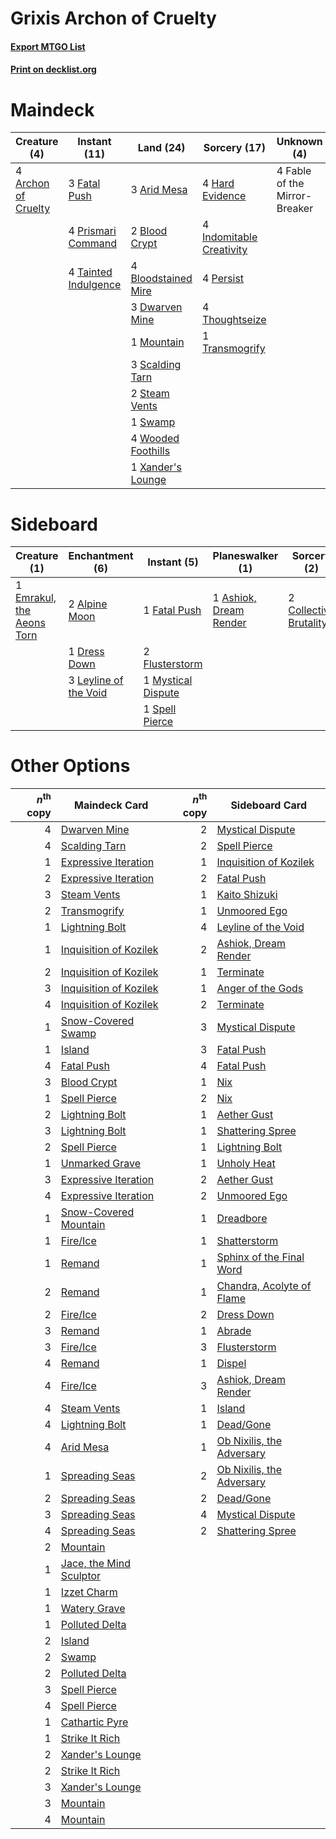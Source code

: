 # Grixis Archon of Cruelty

#### [Export MTGO List](../collection/Grixis%20Archon%20of%20Cruelty/Grixis%20Archon%20of%20Cruelty.txt)
#### [Print on decklist.org](http://decklist.org/?deckmain=4%09Archon%20of%20Cruelty%0A3%09Arid%20Mesa%0A2%09Blood%20Crypt%0A4%09Bloodstained%20Mire%0A3%09Dwarven%20Mine%0A4%09Fable%20of%20the%20Mirror-Breaker%0A3%09Fatal%20Push%0A4%09Hard%20Evidence%0A4%09Indomitable%20Creativity%0A1%09Mountain%0A4%09Persist%0A4%09Prismari%20Command%0A3%09Scalding%20Tarn%0A2%09Steam%20Vents%0A1%09Swamp%0A4%09Tainted%20Indulgence%0A4%09Thoughtseize%0A1%09Transmogrify%0A4%09Wooded%20Foothills%0A1%09Xander's%20Lounge&deckside=2%09Alpine%20Moon%0A1%09Ashiok,%20Dream%20Render%0A2%09Collective%20Brutality%0A1%09Dress%20Down%0A1%09Emrakul,%20the%20Aeons%20Torn%0A1%09Fatal%20Push%0A2%09Flusterstorm%0A3%09Leyline%20of%20the%20Void%0A1%09Mystical%20Dispute%0A1%09Spell%20Pierce)
# Maindeck

|                                         Creature (4)                                         |                                         Instant (11)                                          |                                          Land (24)                                           |                                           Sorcery (17)                                            |         Unknown (4)         |
|----------------------------------------------------------------------------------------------|-----------------------------------------------------------------------------------------------|----------------------------------------------------------------------------------------------|---------------------------------------------------------------------------------------------------|-----------------------------|
|4 [Archon of Cruelty](http://gatherer.wizards.com/Pages/Card/Details.aspx?multiverseid=522151)|3 [Fatal Push](http://gatherer.wizards.com/Pages/Card/Details.aspx?multiverseid=423724)        |3 [Arid Mesa](http://gatherer.wizards.com/Pages/Card/Details.aspx?multiverseid=405092)        |4 [Hard Evidence](http://gatherer.wizards.com/Pages/Card/Details.aspx?multiverseid=522122)         |4 Fable of the Mirror-Breaker|
|                                                                                              |4 [Prismari Command](http://gatherer.wizards.com/Pages/Card/Details.aspx?multiverseid=513706)  |2 [Blood Crypt](http://gatherer.wizards.com/Pages/Card/Details.aspx?multiverseid=97102)       |4 [Indomitable Creativity](http://gatherer.wizards.com/Pages/Card/Details.aspx?multiverseid=423752)|                             |
|                                                                                              |4 [Tainted Indulgence](http://gatherer.wizards.com/Pages/Card/Details.aspx?multiverseid=555428)|4 [Bloodstained Mire](http://gatherer.wizards.com/Pages/Card/Details.aspx?multiverseid=405094)|4 [Persist](http://gatherer.wizards.com/Pages/Card/Details.aspx?multiverseid=522172)               |                             |
|                                                                                              |                                                                                               |3 [Dwarven Mine](http://gatherer.wizards.com/Pages/Card/Details.aspx?multiverseid=473205)     |4 [Thoughtseize](http://gatherer.wizards.com/Pages/Card/Details.aspx?multiverseid=438676)          |                             |
|                                                                                              |                                                                                               |1 [Mountain](http://gatherer.wizards.com/Pages/Card/Details.aspx?multiverseid=439859)         |1 [Transmogrify](http://gatherer.wizards.com/Pages/Card/Details.aspx?multiverseid=485490)          |                             |
|                                                                                              |                                                                                               |3 [Scalding Tarn](http://gatherer.wizards.com/Pages/Card/Details.aspx?multiverseid=405107)    |                                                                                                   |                             |
|                                                                                              |                                                                                               |2 [Steam Vents](http://gatherer.wizards.com/Pages/Card/Details.aspx?multiverseid=405109)      |                                                                                                   |                             |
|                                                                                              |                                                                                               |1 [Swamp](http://gatherer.wizards.com/Pages/Card/Details.aspx?multiverseid=439858)            |                                                                                                   |                             |
|                                                                                              |                                                                                               |4 [Wooded Foothills](http://gatherer.wizards.com/Pages/Card/Details.aspx?multiverseid=405116) |                                                                                                   |                             |
|                                                                                              |                                                                                               |1 [Xander's Lounge](http://gatherer.wizards.com/Pages/Card/Details.aspx?multiverseid=555461)  |                                                                                                   |                             |


# Sideboard

|                                            Creature (1)                                            |                                        Enchantment (6)                                         |                                         Instant (5)                                         |                                        Planeswalker (1)                                         |                                           Sorcery (2)                                           |
|----------------------------------------------------------------------------------------------------|------------------------------------------------------------------------------------------------|---------------------------------------------------------------------------------------------|-------------------------------------------------------------------------------------------------|-------------------------------------------------------------------------------------------------|
|1 [Emrakul, the Aeons Torn](http://gatherer.wizards.com/Pages/Card/Details.aspx?multiverseid=397905)|2 [Alpine Moon](http://gatherer.wizards.com/Pages/Card/Details.aspx?multiverseid=447264)        |1 [Fatal Push](http://gatherer.wizards.com/Pages/Card/Details.aspx?multiverseid=423724)      |1 [Ashiok, Dream Render](http://gatherer.wizards.com/Pages/Card/Details.aspx?multiverseid=461155)|2 [Collective Brutality](http://gatherer.wizards.com/Pages/Card/Details.aspx?multiverseid=414380)|
|                                                                                                    |1 [Dress Down](http://gatherer.wizards.com/Pages/Card/Details.aspx?multiverseid=522115)         |2 [Flusterstorm](http://gatherer.wizards.com/Pages/Card/Details.aspx?multiverseid=228255)    |                                                                                                 |                                                                                                 |
|                                                                                                    |3 [Leyline of the Void](http://gatherer.wizards.com/Pages/Card/Details.aspx?multiverseid=107682)|1 [Mystical Dispute](http://gatherer.wizards.com/Pages/Card/Details.aspx?multiverseid=473020)|                                                                                                 |                                                                                                 |
|                                                                                                    |                                                                                                |1 [Spell Pierce](http://gatherer.wizards.com/Pages/Card/Details.aspx?multiverseid=425876)    |                                                                                                 |                                                                                                 |


# Other Options

|*n*<sup>th</sup> copy|                                          Maindeck Card                                           |*n*<sup>th</sup> copy|                                           Sideboard Card                                           |
|--------------------:|--------------------------------------------------------------------------------------------------|--------------------:|----------------------------------------------------------------------------------------------------|
|                    4|[Dwarven Mine](http://gatherer.wizards.com/Pages/Card/Details.aspx?multiverseid=473205)           |                    2|[Mystical Dispute](http://gatherer.wizards.com/Pages/Card/Details.aspx?multiverseid=473020)         |
|                    4|[Scalding Tarn](http://gatherer.wizards.com/Pages/Card/Details.aspx?multiverseid=405107)          |                    2|[Spell Pierce](http://gatherer.wizards.com/Pages/Card/Details.aspx?multiverseid=425876)             |
|                    1|[Expressive Iteration](http://gatherer.wizards.com/Pages/Card/Details.aspx?multiverseid=513678)   |                    1|[Inquisition of Kozilek](http://gatherer.wizards.com/Pages/Card/Details.aspx?multiverseid=416897)   |
|                    2|[Expressive Iteration](http://gatherer.wizards.com/Pages/Card/Details.aspx?multiverseid=513678)   |                    2|[Fatal Push](http://gatherer.wizards.com/Pages/Card/Details.aspx?multiverseid=423724)               |
|                    3|[Steam Vents](http://gatherer.wizards.com/Pages/Card/Details.aspx?multiverseid=405109)            |                    1|[Kaito Shizuki](http://gatherer.wizards.com/Pages/Card/Details.aspx?multiverseid=548538)            |
|                    2|[Transmogrify](http://gatherer.wizards.com/Pages/Card/Details.aspx?multiverseid=485490)           |                    1|[Unmoored Ego](http://gatherer.wizards.com/Pages/Card/Details.aspx?multiverseid=452962)             |
|                    1|[Lightning Bolt](http://gatherer.wizards.com/Pages/Card/Details.aspx?multiverseid=806)            |                    4|[Leyline of the Void](http://gatherer.wizards.com/Pages/Card/Details.aspx?multiverseid=107682)      |
|                    1|[Inquisition of Kozilek](http://gatherer.wizards.com/Pages/Card/Details.aspx?multiverseid=416897) |                    2|[Ashiok, Dream Render](http://gatherer.wizards.com/Pages/Card/Details.aspx?multiverseid=461155)     |
|                    2|[Inquisition of Kozilek](http://gatherer.wizards.com/Pages/Card/Details.aspx?multiverseid=416897) |                    1|[Terminate](http://gatherer.wizards.com/Pages/Card/Details.aspx?multiverseid=176449)                |
|                    3|[Inquisition of Kozilek](http://gatherer.wizards.com/Pages/Card/Details.aspx?multiverseid=416897) |                    1|[Anger of the Gods](http://gatherer.wizards.com/Pages/Card/Details.aspx?multiverseid=438682)        |
|                    4|[Inquisition of Kozilek](http://gatherer.wizards.com/Pages/Card/Details.aspx?multiverseid=416897) |                    2|[Terminate](http://gatherer.wizards.com/Pages/Card/Details.aspx?multiverseid=176449)                |
|                    1|[Snow-Covered Swamp](http://gatherer.wizards.com/Pages/Card/Details.aspx?multiverseid=121256)     |                    3|[Mystical Dispute](http://gatherer.wizards.com/Pages/Card/Details.aspx?multiverseid=473020)         |
|                    1|[Island](http://gatherer.wizards.com/Pages/Card/Details.aspx?multiverseid=439857)                 |                    3|[Fatal Push](http://gatherer.wizards.com/Pages/Card/Details.aspx?multiverseid=423724)               |
|                    4|[Fatal Push](http://gatherer.wizards.com/Pages/Card/Details.aspx?multiverseid=423724)             |                    4|[Fatal Push](http://gatherer.wizards.com/Pages/Card/Details.aspx?multiverseid=423724)               |
|                    3|[Blood Crypt](http://gatherer.wizards.com/Pages/Card/Details.aspx?multiverseid=97102)             |                    1|[Nix](http://gatherer.wizards.com/Pages/Card/Details.aspx?multiverseid=130564)                      |
|                    1|[Spell Pierce](http://gatherer.wizards.com/Pages/Card/Details.aspx?multiverseid=425876)           |                    2|[Nix](http://gatherer.wizards.com/Pages/Card/Details.aspx?multiverseid=130564)                      |
|                    2|[Lightning Bolt](http://gatherer.wizards.com/Pages/Card/Details.aspx?multiverseid=806)            |                    1|[Aether Gust](http://gatherer.wizards.com/Pages/Card/Details.aspx?multiverseid=466796)              |
|                    3|[Lightning Bolt](http://gatherer.wizards.com/Pages/Card/Details.aspx?multiverseid=806)            |                    1|[Shattering Spree](http://gatherer.wizards.com/Pages/Card/Details.aspx?multiverseid=456224)         |
|                    2|[Spell Pierce](http://gatherer.wizards.com/Pages/Card/Details.aspx?multiverseid=425876)           |                    1|[Lightning Bolt](http://gatherer.wizards.com/Pages/Card/Details.aspx?multiverseid=806)              |
|                    1|[Unmarked Grave](http://gatherer.wizards.com/Pages/Card/Details.aspx?multiverseid=522182)         |                    1|[Unholy Heat](http://gatherer.wizards.com/Pages/Card/Details.aspx?multiverseid=522221)              |
|                    3|[Expressive Iteration](http://gatherer.wizards.com/Pages/Card/Details.aspx?multiverseid=513678)   |                    2|[Aether Gust](http://gatherer.wizards.com/Pages/Card/Details.aspx?multiverseid=466796)              |
|                    4|[Expressive Iteration](http://gatherer.wizards.com/Pages/Card/Details.aspx?multiverseid=513678)   |                    2|[Unmoored Ego](http://gatherer.wizards.com/Pages/Card/Details.aspx?multiverseid=452962)             |
|                    1|[Snow-Covered Mountain](http://gatherer.wizards.com/Pages/Card/Details.aspx?multiverseid=121233)  |                    1|[Dreadbore](http://gatherer.wizards.com/Pages/Card/Details.aspx?multiverseid=430622)                |
|                    1|[Fire/Ice](http://gatherer.wizards.com/Pages/Card/Details.aspx?multiverseid=27165)                |                    1|[Shatterstorm](http://gatherer.wizards.com/Pages/Card/Details.aspx?multiverseid=130370)             |
|                    1|[Remand](http://gatherer.wizards.com/Pages/Card/Details.aspx?multiverseid=380255)                 |                    1|[Sphinx of the Final Word](http://gatherer.wizards.com/Pages/Card/Details.aspx?multiverseid=407573) |
|                    2|[Remand](http://gatherer.wizards.com/Pages/Card/Details.aspx?multiverseid=380255)                 |                    1|[Chandra, Acolyte of Flame](http://gatherer.wizards.com/Pages/Card/Details.aspx?multiverseid=466880)|
|                    2|[Fire/Ice](http://gatherer.wizards.com/Pages/Card/Details.aspx?multiverseid=27165)                |                    2|[Dress Down](http://gatherer.wizards.com/Pages/Card/Details.aspx?multiverseid=522115)               |
|                    3|[Remand](http://gatherer.wizards.com/Pages/Card/Details.aspx?multiverseid=380255)                 |                    1|[Abrade](http://gatherer.wizards.com/Pages/Card/Details.aspx?multiverseid=430772)                   |
|                    3|[Fire/Ice](http://gatherer.wizards.com/Pages/Card/Details.aspx?multiverseid=27165)                |                    3|[Flusterstorm](http://gatherer.wizards.com/Pages/Card/Details.aspx?multiverseid=228255)             |
|                    4|[Remand](http://gatherer.wizards.com/Pages/Card/Details.aspx?multiverseid=380255)                 |                    1|[Dispel](http://gatherer.wizards.com/Pages/Card/Details.aspx?multiverseid=401858)                   |
|                    4|[Fire/Ice](http://gatherer.wizards.com/Pages/Card/Details.aspx?multiverseid=27165)                |                    3|[Ashiok, Dream Render](http://gatherer.wizards.com/Pages/Card/Details.aspx?multiverseid=461155)     |
|                    4|[Steam Vents](http://gatherer.wizards.com/Pages/Card/Details.aspx?multiverseid=405109)            |                    1|[Island](http://gatherer.wizards.com/Pages/Card/Details.aspx?multiverseid=439857)                   |
|                    4|[Lightning Bolt](http://gatherer.wizards.com/Pages/Card/Details.aspx?multiverseid=806)            |                    1|[Dead/Gone](http://gatherer.wizards.com/Pages/Card/Details.aspx?multiverseid=126419)                |
|                    4|[Arid Mesa](http://gatherer.wizards.com/Pages/Card/Details.aspx?multiverseid=405092)              |                    1|[Ob Nixilis, the Adversary](http://gatherer.wizards.com/Pages/Card/Details.aspx?multiverseid=555407)|
|                    1|[Spreading Seas](http://gatherer.wizards.com/Pages/Card/Details.aspx?multiverseid=190405)         |                    2|[Ob Nixilis, the Adversary](http://gatherer.wizards.com/Pages/Card/Details.aspx?multiverseid=555407)|
|                    2|[Spreading Seas](http://gatherer.wizards.com/Pages/Card/Details.aspx?multiverseid=190405)         |                    2|[Dead/Gone](http://gatherer.wizards.com/Pages/Card/Details.aspx?multiverseid=126419)                |
|                    3|[Spreading Seas](http://gatherer.wizards.com/Pages/Card/Details.aspx?multiverseid=190405)         |                    4|[Mystical Dispute](http://gatherer.wizards.com/Pages/Card/Details.aspx?multiverseid=473020)         |
|                    4|[Spreading Seas](http://gatherer.wizards.com/Pages/Card/Details.aspx?multiverseid=190405)         |                    2|[Shattering Spree](http://gatherer.wizards.com/Pages/Card/Details.aspx?multiverseid=456224)         |
|                    2|[Mountain](http://gatherer.wizards.com/Pages/Card/Details.aspx?multiverseid=439859)               |                     |                                                                                                    |
|                    1|[Jace, the Mind Sculptor](http://gatherer.wizards.com/Pages/Card/Details.aspx?multiverseid=442051)|                     |                                                                                                    |
|                    1|[Izzet Charm](http://gatherer.wizards.com/Pages/Card/Details.aspx?multiverseid=338413)            |                     |                                                                                                    |
|                    1|[Watery Grave](http://gatherer.wizards.com/Pages/Card/Details.aspx?multiverseid=405114)           |                     |                                                                                                    |
|                    1|[Polluted Delta](http://gatherer.wizards.com/Pages/Card/Details.aspx?multiverseid=405104)         |                     |                                                                                                    |
|                    2|[Island](http://gatherer.wizards.com/Pages/Card/Details.aspx?multiverseid=439857)                 |                     |                                                                                                    |
|                    2|[Swamp](http://gatherer.wizards.com/Pages/Card/Details.aspx?multiverseid=439858)                  |                     |                                                                                                    |
|                    2|[Polluted Delta](http://gatherer.wizards.com/Pages/Card/Details.aspx?multiverseid=405104)         |                     |                                                                                                    |
|                    3|[Spell Pierce](http://gatherer.wizards.com/Pages/Card/Details.aspx?multiverseid=425876)           |                     |                                                                                                    |
|                    4|[Spell Pierce](http://gatherer.wizards.com/Pages/Card/Details.aspx?multiverseid=425876)           |                     |                                                                                                    |
|                    1|[Cathartic Pyre](http://gatherer.wizards.com/Pages/Card/Details.aspx?multiverseid=534909)         |                     |                                                                                                    |
|                    1|[Strike It Rich](http://gatherer.wizards.com/Pages/Card/Details.aspx?multiverseid=522219)         |                     |                                                                                                    |
|                    2|[Xander's Lounge](http://gatherer.wizards.com/Pages/Card/Details.aspx?multiverseid=555461)        |                     |                                                                                                    |
|                    2|[Strike It Rich](http://gatherer.wizards.com/Pages/Card/Details.aspx?multiverseid=522219)         |                     |                                                                                                    |
|                    3|[Xander's Lounge](http://gatherer.wizards.com/Pages/Card/Details.aspx?multiverseid=555461)        |                     |                                                                                                    |
|                    3|[Mountain](http://gatherer.wizards.com/Pages/Card/Details.aspx?multiverseid=439859)               |                     |                                                                                                    |
|                    4|[Mountain](http://gatherer.wizards.com/Pages/Card/Details.aspx?multiverseid=439859)               |                     |                                                                                                    |

